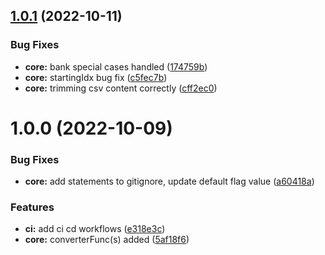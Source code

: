 ## [1.0.1](https://github.com/shivanshkc/ledgerconv/compare/v1.0.0...v1.0.1) (2022-10-11)


### Bug Fixes

* **core:** bank special cases handled ([174759b](https://github.com/shivanshkc/ledgerconv/commit/174759b1db2503d49ca533ed4edda64b3afbe855))
* **core:** startingIdx bug fix ([c5fec7b](https://github.com/shivanshkc/ledgerconv/commit/c5fec7b918121ef4a2a943267ddc48f9763c6f98))
* **core:** trimming csv content correctly ([cff2ec0](https://github.com/shivanshkc/ledgerconv/commit/cff2ec04b5ee865a311ca8f49c79ab300713be29))

# 1.0.0 (2022-10-09)


### Bug Fixes

* **core:** add statements to gitignore, update default flag value ([a60418a](https://github.com/shivanshkc/ledgerconv/commit/a60418a22ee06571c3bfed87df2e9b4600c599be))


### Features

* **ci:** add ci cd workflows ([e318e3c](https://github.com/shivanshkc/ledgerconv/commit/e318e3cf3374cc6c86e68d678bd66df1eb20bb2b))
* **core:** converterFunc(s) added ([5af18f6](https://github.com/shivanshkc/ledgerconv/commit/5af18f62d2e7cca7705576f14bd74a368f3b236a))
